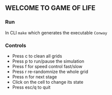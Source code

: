 ## WELCOME TO GAME OF LIFE 

### Run
In CLI `make` which generates the executable `Conway`

### Controls
- Press c to clean all grids
- Press p to run/pause the simulation
- Press f for speed control fast/slow
- Press r re-randomnize the whole grid
- Press n for next stage
- Click on the cell to change its state 
- Press esc/q to quit